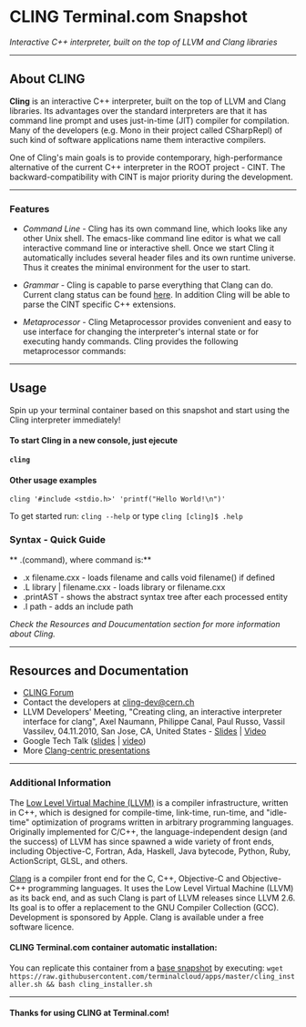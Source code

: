 # **CLING** Terminal.com Snapshot
*Interactive C++ interpreter, built on the top of LLVM and Clang libraries*

---

## About CLING
**Cling** is an interactive C++ interpreter, built on the top of LLVM and Clang libraries. Its advantages over the standard interpreters are that it has command line prompt and uses just-in-time (JIT) compiler for compilation. Many of the developers (e.g. Mono in their project called CSharpRepl) of such kind of software applications name them interactive compilers.



One of Cling's main goals is to provide contemporary, high-performance alternative of the current C++ interpreter in the ROOT project - CINT. The backward-compatibility with CINT is major priority during the development.

---

### Features
- *Command Line* - Cling has its own command line, which looks like any other Unix shell. The emacs-like command line editor is what we call interactive command line or interactive shell. Once we start Cling it automatically includes several header files and its own runtime universe. Thus it creates the minimal environment for the user to start.

- *Grammar* - Cling is capable to parse everything that Clang can do. Current clang status can be found [here](http://clang.llvm.org/cxx_status.html). In addition Cling will be able to parse the CINT specific C++ extensions.

- *Metaprocessor* - Cling Metaprocessor provides convenient and easy to use interface for changing the interpreter's internal state or for executing handy commands. Cling provides the following metaprocessor commands:


---

## Usage
Spin up your terminal container based on this snapshot and start using the Cling interpreter immediately!


#### To start Cling in a new console, just ejecute 
**`cling`**

#### Other usage examples

`cling '#include <stdio.h>' 'printf("Hello World!\n")'`

To get started run: `cling --help` or type `cling [cling]$ .help`



### Syntax - Quick Guide

** .(command), where command is:**

- .x filename.cxx - loads filename and calls void filename() if defined
- .L library | filename.cxx - loads library or filename.cxx
- .printAST - shows the abstract syntax tree after each processed entity
- .I path - adds an include path

_Check the Resources and Doucumentation section for more information about Cling._

---

## Resources and Documentation
- [CLING Forum](http://root.cern.ch/phpBB3/viewforum.php?f=21)
- Contact the developers at cling-dev@cern.ch
- LLVM Developers' Meeting, "Creating cling, an interactive interpreter interface for clang", Axel Naumann, Philippe Canal, Paul Russo, Vassil Vassilev, 04.11.2010, San Jose, CA, United States - [Slides](http://llvm.org/devmtg/2010-11/Naumann-Cling.pdf) | [Video](http://llvm.org/devmtg/2010-11/videos/Naumann_Cling-desktop.mp4)
- Google Tech Talk ([slides](http://root.cern.ch/drupal/sites/default/files/AxelNaumann-cling-GoogleTech.pdf) | [video](http://www.youtube.com/watch?v=f9Xfh8pv3Fs))
- More [Clang-centric presentations](http://root.cern.ch/viewvc/trunk/interpreter/cling/www/docs/talks/)

---

### Additional Information

The [Low Level Virtual Machine (LLVM)](http://llvm.org/) is a compiler infrastructure, written in C++, which is designed for compile-time, link-time, run-time, and "idle-time" optimization of programs written in arbitrary programming languages. Originally implemented for C/C++, the language-independent design (and the success) of LLVM has since spawned a wide variety of front ends, including Objective-C, Fortran, Ada, Haskell, Java bytecode, Python, Ruby, ActionScript, GLSL, and others.


[Clang](http://clang.llvm.org/) is a compiler front end for the C, C++, Objective-C and Objective-C++ programming languages. It uses the Low Level Virtual Machine (LLVM) as its back end, and as such Clang is part of LLVM releases since LLVM 2.6. Its goal is to offer a replacement to the GNU Compiler Collection (GCC). Development is sponsored by Apple. Clang is available under a free software licence.


#### CLING Terminal.com container automatic installation:
You can replicate this container from a [base snapshot](https://www.terminal.com/tiny/FzpHiTXG1K) by executing:
`wget https://raw.githubusercontent.com/terminalcloud/apps/master/cling_installer.sh && bash cling_installer.sh`

---

#### Thanks for using CLING at Terminal.com!